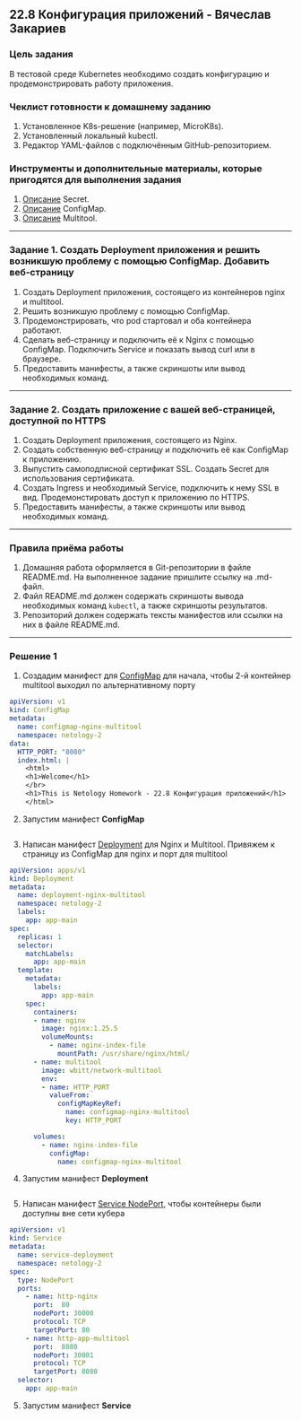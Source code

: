 ## 22.8 Конфигурация приложений - Вячеслав Закариев

### Цель задания

В тестовой среде Kubernetes необходимо создать конфигурацию и продемонстрировать работу приложения.

### Чеклист готовности к домашнему заданию

1. Установленное K8s-решение (например, MicroK8s).
2. Установленный локальный kubectl.
3. Редактор YAML-файлов с подключённым GitHub-репозиторием.

### Инструменты и дополнительные материалы, которые пригодятся для выполнения задания

1. [Описание](https://kubernetes.io/docs/concepts/configuration/secret/) Secret.
2. [Описание](https://kubernetes.io/docs/concepts/configuration/configmap/) ConfigMap.
3. [Описание](https://github.com/wbitt/Network-MultiTool) Multitool.

---

### Задание 1. Создать Deployment приложения и решить возникшую проблему с помощью ConfigMap. Добавить веб-страницу

1. Создать Deployment приложения, состоящего из контейнеров nginx и multitool.
2. Решить возникшую проблему с помощью ConfigMap.
3. Продемонстрировать, что pod стартовал и оба контейнера работают.
4. Сделать веб-страницу и подключить её к Nginx с помощью ConfigMap. Подключить Service и показать вывод curl или в браузере.
5. Предоставить манифесты, а также скриншоты или вывод необходимых команд.

---

### Задание 2. Создать приложение с вашей веб-страницей, доступной по HTTPS 

1. Создать Deployment приложения, состоящего из Nginx.
2. Создать собственную веб-страницу и подключить её как ConfigMap к приложению.
3. Выпустить самоподписной сертификат SSL. Создать Secret для использования сертификата.
4. Создать Ingress и необходимый Service, подключить к нему SSL в вид. Продемонстировать доступ к приложению по HTTPS. 
4. Предоставить манифесты, а также скриншоты или вывод необходимых команд.

---

### Правила приёма работы

1. Домашняя работа оформляется в Git-репозитории в файле README.md. На выполненное задание пришлите ссылку на .md-файл.
2. Файл README.md должен содержать скриншоты вывода необходимых команд `kubectl`, а также скриншоты результатов.
3. Репозиторий должен содержать тексты манифестов или ссылки на них в файле README.md.

---

### Решение 1

1. Создадим манифест для [ConfigMap](https://github.com/SlavaZakariev/netology-kuber/blob/main/2.3/yaml/configmap.netology.yml) для начала, чтобы 2-й контейнер multitool выходил по альтернативному порту

```yaml
apiVersion: v1
kind: ConfigMap
metadata:
  name: configmap-nginx-multitool
  namespace: netology-2
data:
  HTTP_PORT: "8080"
  index.html: |
    <html>
    <h1>Welcome</h1>
    </br>
    <h1>This is Netology Homework - 22.8 Конфигурация приложений</h1>
    </html>
```

2. Запустим манифест **ConfigMap**

![]()

3. Написан манифест [Deployment](https://github.com/SlavaZakariev/netology-kuber/blob/main/2.3/yaml/deployment.nginx.multitool.netology.yml) для Nginx и Multitool. Привяжем к страницу из ConfigMap для nginx и порт для multitool

```yaml
apiVersion: apps/v1
kind: Deployment
metadata:
  name: deployment-nginx-multitool
  namespace: netology-2
  labels:
    app: app-main
spec:
  replicas: 1
  selector:
    matchLabels:
      app: app-main
  template:
    metadata:
      labels:
        app: app-main
    spec:
      containers:
      - name: nginx
        image: nginx:1.25.5
        volumeMounts:
          - name: nginx-index-file
            mountPath: /usr/share/nginx/html/
      - name: multitool
        image: wbitt/network-multitool
        env:
        - name: HTTP_PORT
          valueFrom:
            configMapKeyRef:
              name: configmap-nginx-multitool
              key: HTTP_PORT

      volumes:
        - name: nginx-index-file
          configMap:
            name: configmap-nginx-multitool
```

4. Запустим манифест **Deployment**

![]()

5. Написан манифест [Service NodePort](https://github.com/SlavaZakariev/netology-kuber/blob/main/2.3/yaml/service.netology.yml), чтобы контейнеры были доступны вне сети кубера

```yaml
apiVersion: v1
kind: Service
metadata:
  name: service-deployment
  namespace: netology-2
spec:
  type: NodePort
  ports:
    - name: http-nginx
      port:  80
      nodePort: 30000
      protocol: TCP
      targetPort: 80
    - name: http-app-multitool
      port:  8080
      nodePort: 30001
      protocol: TCP
      targetPort: 8080
  selector:
    app: app-main
```

5. Запустим манифест **Service**
